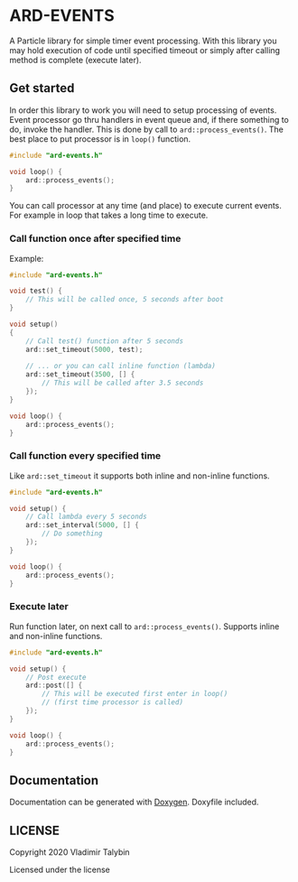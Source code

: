 # ARD-EVENTS

A Particle library for simple timer event processing. With this library you may hold execution of code until specified timeout or simply after calling method is complete (execute later).

## Get started

In order this library to work you will need to setup processing of events. Event processor go thru handlers in event queue and, if there something to do, invoke the handler. This is done by call to `ard::process_events()`. The best place to put processor is in `loop()` function.

```cpp
#include "ard-events.h"

void loop() {
    ard::process_events();
}
```

You can call processor at any time (and place) to execute current events. For example in loop that takes a long time to execute.

### Call function once after specified time

Example:

```cpp
#include "ard-events.h"

void test() {
    // This will be called once, 5 seconds after boot
}

void setup()
{
    // Call test() function after 5 seconds
    ard::set_timeout(5000, test);
    
    // ... or you can call inline function (lambda)
    ard::set_timeout(3500, [] {
        // This will be called after 3.5 seconds
    });
}

void loop() {
    ard::process_events();
}
```

### Call function every specified time

Like `ard::set_timeout` it supports both inline and non-inline functions.

```cpp
#include "ard-events.h"

void setup() {
    // Call lambda every 5 seconds
    ard::set_interval(5000, [] {
        // Do something
    });
}

void loop() {
    ard::process_events();
}
```

### Execute later

Run function later, on next call to `ard::process_events()`. Supports inline and non-inline functions.

```cpp
#include "ard-events.h"

void setup() {
    // Post execute
    ard::post([] {
        // This will be executed first enter in loop()
        // (first time processor is called)
    });
}

void loop() {
    ard::process_events();
}
```

## Documentation

Documentation can be generated with [Doxygen](http://doxygen.nl/). Doxyfile included.

## LICENSE

Copyright 2020 Vladimir Talybin

Licensed under the <insert your choice of license here> license
